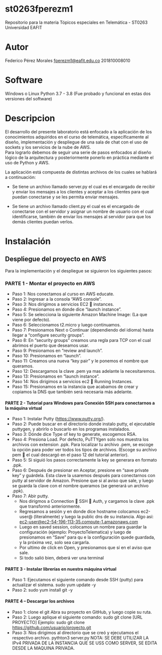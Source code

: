 # st0263fperezm1

Repositorio para la materia Tópicos especiales en Telemática - ST0263
Universidad EAFIT

# Autor

Federico Pérez Morales
fperezm1@eafit.edu.co
201810008010

# Software

Windows o Linux
Python 3.7 - 3.8 (Fue probado y funcional en estas dos versiones del software)

# Descripcion

El desarrollo del presente laboratorio está enfocado a la aplicación de los conocimientos adquiridos en el curso de telemática, específicamente al diseño, implementación y despliegue de una sala de chat con el uso de sockets y los servicios de la nube de AWS.  
Para lograrlo debemos de seguir una serie de pasos enfocados al diseño lógico de la arquitectura y posteriormente ponerlo en práctica mediante el uso de Python y AWS.

La aplicación está compuesta de distintas archivos de los cuales se hablará a continuación: 

+ Se tiene un archivo llamado server.py el cual es el encargado de recibir y enviar los mensajes a los clientes y aceptar a los clientes para que puedan conectarse y se les permita enviar mensajes.

+ Se tiene un archivo llamado client.py el cual es el encargado de conectarse con el servidor y asignar un nombre de usuario con el cual identificarse, también de enviar los mensajes al servidor para que los demás clientes puedan verlos.


# Instalación

## Despliegue del proyecto en AWS

Para la implementación y el despliegue se siguieron los siguientes pasos:

### PARTE 1 - Montar el proyecto en AWS

+ Paso 1: Nos conectamos al curso en AWS educate.
+ Paso 2: Ingresar a la consola “AWS console”.
+ Paso 3: Nos dirigimos a servicios EC2  instances.
+ Paso 4: Presionamos en donde dice “launch instance”.
+ Paso 5: Se selecciona la siguiente Amazon Machine Image: (La que viene por defecto).
+ Paso 6: Seleccionamos t2.micro y luego continuamos.
+ Paso 7: Presionamos Next o Continuar (dependiendo del idioma) hasta llegar a “configure security groups”.
+ Paso 8: En “security groups” creamos una regla para TCP con el cual abrimos el puerto que deseamos usar.
+ Paso 9: Presionamos en “review and launch”.
+ Paso 10: Presionamos en “launch”.
+ Paso 11: Creamos una nueva “key pair” y le ponemos el nombre que queramos.
+ Paso 12: Descargamos la clave .pem ya mas adelante la necesitaremos.
+ Paso 13: Presionamos en “launch instance”.
+ Paso 14: Nos dirigimos a servicios ec2  Running Instances.
+ Paso 15: Presionamos en la instancia que acabamos de crear y copiamos la DNS que también será necesaria más adelante.

#### PARTE 2 - Tutorial para Windows para Conexión SSH para conectarnos a la máquina virtual

+ Paso 1: Instalar Putty (<https://www.putty.org/>).
+ Paso 2: Puede buscar en el directorio donde instalo putty, el ejecutable puttygen, y abrirlo o buscarlo en los programas instalados.
+ Paso 3: Dónde dice Type of key to generate, escogemos RSA.
+ Paso 4: Presiona Load. Por defecto, PuTTYgen solo nos muestra los archivos con extension .ppk. Para localizar tu archivo .pem, se escoge la opción para poder ver todos los tipos de archivos. (Escoge su archivo pem   el cual descargó en el paso 12 del tutorial anterior).
+ Paso 5: Si siguió los pasos correctamente la key se generara en formato .ppk.
+ Paso 6: Después de presionar en Aceptar, presione en “save private key” y guárdela. Esta clave la usaremos después para conectarnos con putty al servidor de Amazon. Presione que si al aviso que sale, y luego se guarda la clave con el nombre queramos (se generará un archivo .ppk).
+ Paso 7: Abir putty.
    + Nos dirigmos a Connection  SSH  Auth, y cargamos la clave .ppk que transformó anteriormente.
    + Regresamos a sesión y en donde dice hostname colocamos ec2-user@ (literalmente) y luego la public dns de su instancia. Algo así: ec2-user@ec2-54-196-113-35.compute-1.amazonaws.com
    + Luego en saved session, colocamos un nombre para guardar la configuración (ejemplo: ProyectoTelematica) y luego de presionamos en “Save” para qu e la configuración quede guardada, y la próxima vez, solo sea cargarla.
    + Por ultimo de click en Open, y presionamos que sí en el aviso que sale.
    + Si todo salió bien, deberá ver una terminal

#### PARTE 3 - Instalar librerías en nuestra máquina virtual

+ Paso 1: Ejecutamos el siguiente comando desde SSH (putty) para actualizar el sistema.
sudo yum update -y
+ Paso 2:
sudo yum install git -y

#### PARTE 4 – Descargar los archivos

+ Paso 1: clone el git
Abra su proyecto en GitHub, y luego copie su ruta.
+ Paso 2: Luego aplique el siguiente comando:
sudo git clone [URL PROYECTO]
Ejemplo: sudo git clone <https://github.com/usuario/proyecto.git>
+ Paso 3: Nos dirigimos al directorio que se creó y ejecutamos el respectivo archivo.
pythton3 server.py
NOTA: SE DEBE UTILIZAR LA IPv4 PRIVADA DE LA INSTANCIA QUE SE USS COMO SERVER, SE EDITA DESDE LA MAQUINA PRIVADA.
